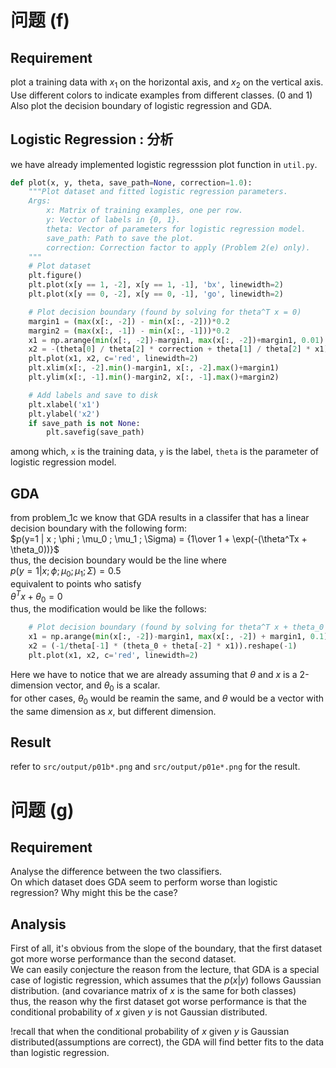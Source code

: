 # 问题 (f)

## Requirement
plot a training data with $x_1$ on the horizontal axis, and $x_2$ on the vertical axis.  
Use different colors to indicate examples from different classes. (0 and 1)  
Also plot the decision boundary of logistic regression and GDA.

## Logistic Regression : 分析
we have already implemented logistic regresssion plot function in `util.py`.
```python
def plot(x, y, theta, save_path=None, correction=1.0):
    """Plot dataset and fitted logistic regression parameters.
    Args:
        x: Matrix of training examples, one per row.
        y: Vector of labels in {0, 1}.
        theta: Vector of parameters for logistic regression model.
        save_path: Path to save the plot.
        correction: Correction factor to apply (Problem 2(e) only).
    """
    # Plot dataset
    plt.figure()
    plt.plot(x[y == 1, -2], x[y == 1, -1], 'bx', linewidth=2)
    plt.plot(x[y == 0, -2], x[y == 0, -1], 'go', linewidth=2)

    # Plot decision boundary (found by solving for theta^T x = 0)
    margin1 = (max(x[:, -2]) - min(x[:, -2]))*0.2
    margin2 = (max(x[:, -1]) - min(x[:, -1]))*0.2
    x1 = np.arange(min(x[:, -2])-margin1, max(x[:, -2])+margin1, 0.01)
    x2 = -(theta[0] / theta[2] * correction + theta[1] / theta[2] * x1)
    plt.plot(x1, x2, c='red', linewidth=2)
    plt.xlim(x[:, -2].min()-margin1, x[:, -2].max()+margin1)
    plt.ylim(x[:, -1].min()-margin2, x[:, -1].max()+margin2)

    # Add labels and save to disk
    plt.xlabel('x1')
    plt.ylabel('x2')
    if save_path is not None:
        plt.savefig(save_path)
```
among which, `x` is the training data, `y` is the label, `theta` is the parameter of logistic regression model.  
## GDA
from problem_1c we know that GDA results in a classifer that has a linear decision boundary with the following form:  
$p(y=1 | x ; \phi ; \mu_0 ; \mu_1 ; \Sigma) = {1\over 1 + \exp(-(\theta^Tx + \theta_0))}$  
thus, the decision boundary would be the line where  
$p(y=1 | x ; \phi ; \mu_0 ; \mu_1 ; \Sigma) = 0.5$  
equivalent to points who satisfy  
$\theta^Tx + \theta_0 = 0$  
thus, the modification would be like the follows:  
```python
    # Plot decision boundary (found by solving for theta^T x + theta_0 = 0)
    x1 = np.arange(min(x[:, -2])-margin1, max(x[:, -2]) + margin1, 0.1)
    x2 = (-1/theta[-1] * (theta_0 + theta[-2] * x1)).reshape(-1)
    plt.plot(x1, x2, c='red', linewidth=2)
```
Here we have to notice that we are already assuming that $\theta$ and $x$ is a 2-dimension vector, and $\theta_0$ is a scalar.  
for other cases, $\theta_0$ would be reamin the same, and $\theta$ would be a vector with the same dimension as $x$, but different dimension.  

## Result
refer to `src/output/p01b*.png` and  `src/output/p01e*.png` for the result.

# 问题 (g)

## Requirement
Analyse the difference between the two classifiers.  
On which dataset does GDA seem to perform worse than logistic regression? Why might this be the case?

## Analysis
First of all, it's obvious from the slope of the boundary, that the first dataset got more worse performance than the second dataset.  
We can easily conjecture the reason from the lecture, that GDA is a special case of logistic regression, which assumes that the $p(x|y)$ follows Gaussian distribution. (and covariance matrix of $x$ is the same for both classes)  
thus, the reason why the first dataset got worse performance is that the conditional probability of $x$ given $y$ is not Gaussian distributed.  

!recall that when the conditional probability of $x$ given $y$ is Gaussian distributed(assumptions are correct), the GDA will find better fits to the data than logistic regression.